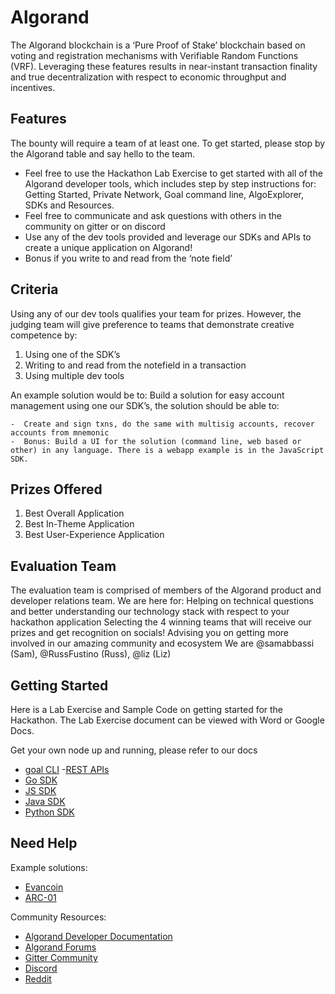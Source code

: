 # Algorand

The Algorand blockchain is a ‘Pure Proof of Stake’ blockchain based on voting and registration mechanisms with Verifiable Random Functions (VRF). Leveraging these features results in near-instant transaction finality and true decentralization with respect to economic throughput and incentives. 

## Features

The bounty will require a team of at least one. To get started, please stop by the Algorand table and say hello to the team. 

-   Feel free to use the Hackathon Lab Exercise to get started with all of the Algorand developer tools, which includes step by step instructions for: Getting Started, Private Network, Goal command line, AlgoExplorer, SDKs and Resources.
-   Feel free to communicate and ask questions with others in the community on gitter or on discord
-   Use any of the dev tools provided and leverage our SDKs and APIs to create a unique application on Algorand! 
-   Bonus if you write to and read from the ‘note field’

## Criteria

Using any of our dev tools qualifies your team for prizes. However, the judging team will give preference to teams that demonstrate creative competence by:

1.  Using one of the SDK’s
2.  Writing to and read from the notefield in a transaction
3.  Using multiple dev tools

An example solution would be to: Build a solution for easy account management using one our SDK’s, the solution should be able to:

    -  Create and sign txns, do the same with multisig accounts, recover accounts from mnemonic
    -  Bonus: Build a UI for the solution (command line, web based or other) in any language. There is a webapp example is in the JavaScript SDK.

## Prizes Offered

1. Best Overall Application
2. Best In-Theme Application
3. Best User-Experience Application

## Evaluation Team

The evaluation team is comprised of members of the Algorand product and developer relations team. We are here for:
Helping on technical questions and better understanding our technology stack with respect to your hackathon application
Selecting the 4 winning teams that will receive our prizes and get recognition on socials!
Advising you on getting more involved in our amazing community and ecosystem 
We are @samabbassi (Sam), @RussFustino (Russ), @liz (Liz)


## Getting Started

Here is a Lab Exercise and Sample Code on getting started for the Hackathon. The Lab Exercise document can be viewed with Word or Google Docs. 

Get your own node up and running, please refer to our docs
-   [goal CLI](https://developer.algorand.org/docs/using-goal)
    -[REST APIs](https://developer.algorand.org/docs/using-sdks-and-rest-apis)
-   [Go SDK](https://developer.algorand.org/docs/go-sdk)
-   [JS SDK](https://developer.algorand.org/docs/javascript-sdk)
-   [Java SDK](https://developer.algorand.org/docs/java-sdk)
-   [Python SDK](https://developer.algorand.org/docs/python-sdk)

## Need Help

Example solutions:
-   [Evancoin](https://medium.com/algorand/l2-applications-on-algorand-make-your-own-coin-6d62c5d5578d)
-   [ARC-01](https://medium.com/assetblock/arc-01-building-a-token-standard-proposal-on-algorand-17fe634397ce)
 
Community Resources:
-   [Algorand Developer Documentation](https://developer.algorand.org/)
-   [Algorand Forums](https://forum.algorand.org/)
-   [Gitter Community](https://gitter.im/algorand-ethzweihack/community)
-   [Discord](https://discord.gg/SqNRnw7)
-   [Reddit](htps://www.reddit.com/r/algorand/)
